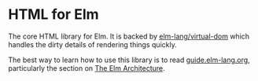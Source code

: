 # HTML for Elm

The core HTML library for Elm. It is backed by [elm-lang/virtual-dom](http://package.elm-lang.org/packages/elm-lang/virtual-dom/latest/) which handles the dirty details of rendering things quickly.

The best way to learn how to use this library is to read [guide.elm-lang.org](http://guide.elm-lang.org/), particularly the section on [The Elm Architecture](http://guide.elm-lang.org/architecture/index.html).
